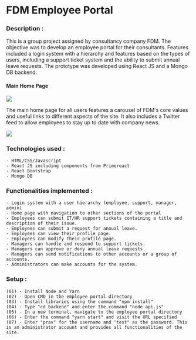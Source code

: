 # FDM Employee Portal

### Description :
This is a group project assigned by consultancy company FDM. The objective was to develop an employee portal for their consultants. Features included a login system with a hierarchy and features based on the types of users, including a support ticket system and the ability to submit annual leave requests. The prototype was developed using React JS and a Mongo DB backend.

#### Main Home Page

<img src="https://user-images.githubusercontent.com/78224090/193462910-77ed3036-467b-44e8-b605-d5661d39980b.PNG" />

The main home page for all users features a carousel of FDM's core values and useful links to different aspects of the site. It also includes a Twitter feed to allow employees to stay up to date with company news.

<img src="https://user-images.githubusercontent.com/78224090/193462914-e597436c-e406-4ef9-b448-05fb6e0a81a3.PNG" />



### Technologies used :
    - HTML/CSS/Javascript
    - React JS including components from Primereact
    - React Bootstrap
    - Mongo DB
    
### Functionalities implemented :
    - Login system with a user hierarchy (employee, support, manager, admin)
    - Home page with navigation to other sections of the portal
    - Employees can submit IT/HR support tickets containing a title and description of their issue.
    - Employees can submit a request for annual leave.
    - Employees can view their profile page.
    - Employees can modify their profile page.
    - Managers can handle and respond to support tickets.
    - Managers can approve or deny annual leave requests.
    - Managers can send notifications to other accounts or a group of accounts.
    - Administrators can make accounts for the system.

### Setup :
    (01) - Install Node and Yarn
    (02) - Open CMD in the employee portal directory
    (03) - Install libraries using the command "npm install"
    (04) - Type "cd backend" and enter the command "node api.js"
    (05) - In a new terminal, navigate to the employee portal directory
    (06) - Enter the command "yarn start" and visit the URL specified
    (07) - Enter "prav" for the username and "test" as the password. This is an administrator account and provides all functionalities of the site.
    

    
